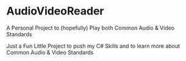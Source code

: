 # AudioVideoReader
A Personal Project to (hopefully) Play both Common Audio &amp; Video Standards

Just a Fun Little Project to push my C# Skills and to learn more about Common Audio & Video Standards
